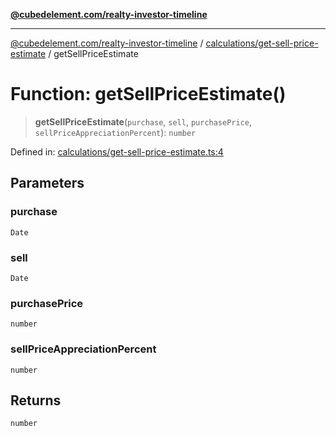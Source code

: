 [**@cubedelement.com/realty-investor-timeline**](../../../index.md)

---

[@cubedelement.com/realty-investor-timeline](../../../modules.md) / [calculations/get-sell-price-estimate](../index.md) / getSellPriceEstimate

# Function: getSellPriceEstimate()

> **getSellPriceEstimate**(`purchase`, `sell`, `purchasePrice`, `sellPriceAppreciationPercent`): `number`

Defined in: [calculations/get-sell-price-estimate.ts:4](https://github.com/kvernon/realty-investor-timeline/blob/c7446a8a5576468ac5874a2dd8323180fa97a55b/src/calculations/get-sell-price-estimate.ts#L4)

## Parameters

### purchase

`Date`

### sell

`Date`

### purchasePrice

`number`

### sellPriceAppreciationPercent

`number`

## Returns

`number`
